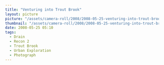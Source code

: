 ```yaml
---
title: "Venturing into Trout Brook"
layout: picture
picture: "/assets/camera-roll/2008/2008-05-25-venturing-into-trout-brook/recon-2-064.jpg"
thumbnail: "/assets/camera-roll/2008/2008-05-25-venturing-into-trout-brook/recon-2-064-thumbnail.jpg"
date: 2008-05-25 05:10
tags:
  - Drain
  - Recon 2
  - Trout Brook
  - Urban Exploration
  - Photograph
---
```

